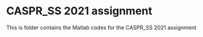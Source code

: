 # CASPR_SS 2021 assignment
This is folder contains the Matlab codes for the CASPR_SS 2021 assignment